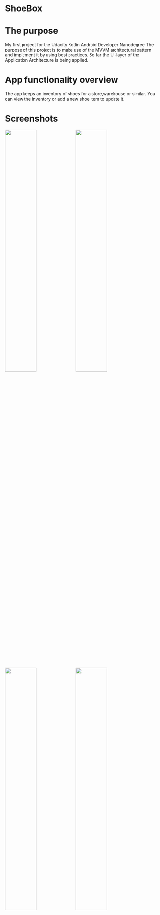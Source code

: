# ShoeBox

The purpose 
===========
My first project for the Udacity Kotlin Android Developer Nanodegree 
The purpose of this project is to make use of the MVVM architectural pattern and implement it by using best practices.
So far the UI-layer of the Application Architecture is being applied.

App functionality overview
==========================
The app keeps an inventory of shoes for a store,warehouse or similar.
You can view the inventory or add a new shoe item to update it.

Screenshots
========

<img src="https://user-images.githubusercontent.com/51824954/121817923-e8e8f100-cc8c-11eb-8adb-59c7f15ea119.png" width="45%"></img> 
<img src="https://user-images.githubusercontent.com/51824954/121817025-9bb65080-cc87-11eb-9dee-60ef70258458.png" width="45%"></img> 
<img src="https://user-images.githubusercontent.com/51824954/121817102-f64fac80-cc87-11eb-8b6f-2b77bdebf07b.png" width="45%"></img> 
<img src="https://user-images.githubusercontent.com/51824954/121817875-b50dcb80-cc8c-11eb-94a4-a180dceef1e1.png" width="45%"></img> 

How to download the repo
========================
Clone the repo :

`git clone https://github.com/GerganaT/ShoeBox.git`


Image credits
=============
Shoes image by : "Freepik.com”.  --free to use with attribution-- 
<a href="https://www.freepik.com/vectors/birthday">Birthday vector created by macrovector_official - www.freepik.com</a>
